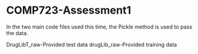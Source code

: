 # COMP723-Assessment1
 
In the two main code files used this time, the Pickle method is used to pass the data.

DrugLibT_raw-Provided test data
drugLib_raw-Provided training data
